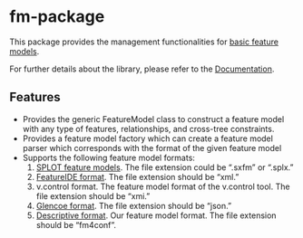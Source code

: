 # fm-package

This package provides the management functionalities for [basic feature models].

For further details about the library, please refer to the [Documentation].

## Features

- Provides the generic FeatureModel class to construct a feature model with any type of features, relationships, and cross-tree constraints.
- Provides a feature model factory which can create a feature model parser which corresponds with the format of the given feature model
- Supports the following feature model formats:
    1. [SPLOT feature models]. The file extension could be “.sxfm” or “.splx.”
    2. [FeatureIDE format]. The file extension should be “xml.”
    3. v.control format. The feature model format of the v.control tool. The file extension should be “xmi.”
    4. [Glencoe format]. The file extension should be “json.”
    5. [Descriptive format]. Our feature model format. The file extension should be “fm4conf”.

[Documentation]: https://hiconfit.manleviet.info
[basic feature models]: https://apps.dtic.mil/sti/pdfs/ADA235785.pdf
[SPLOT feature models]: https://splot-research.org
[FeatureIDE format]: https://featureide.github.io
[Glencoe format]: https://glencoe.hochschule-trier.de
[Descriptive format]: https://github.com/HiConfiT/hiconfit-core/blob/main/fm-package/src/test/resources/bamboobike.fm4conf